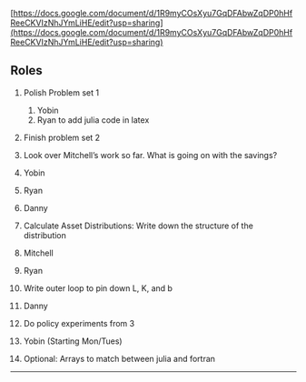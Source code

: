 [https://docs.google.com/document/d/1R9myCOsXyu7GqDFAbwZqDP0hHfReeCKVIzNhJYmLiHE/edit?usp=sharing](https://docs.google.com/document/d/1R9myCOsXyu7GqDFAbwZqDP0hHfReeCKVIzNhJYmLiHE/edit?usp=sharing)

## Roles

1. Polish Problem set 1

   1. Yobin
   2. Ryan to add julia code in latex
2. Finish problem set 2
3. Look over Mitchell’s work so far. What is going on with the savings?
4. Yobin
5. Ryan
6. Danny
7. Calculate Asset Distributions: Write down the structure of the distribution
8. Mitchell
9. Ryan
10. Write outer loop to pin down L, K, and b
11. Danny
12. Do policy experiments from 3
13. Yobin (Starting Mon/Tues)
14. Optional: Arrays to match between julia and fortran

****
